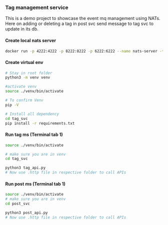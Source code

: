 
### Tag management service

This is a demo project to showcase the event mq management using NATs. Here on adding or deleting a tag in post svc send message to tag svc to update in its db.

#### Create local nats server

```bash
docker run -p 4222:4222 -p 8222:8222 -p 6222:6222 --name nats-server -ti nats:latest
```

#### Create virtual env

```bash
# Stay in root folder
python3 -m venv venv

#activate venv
source ./venv/bin/activate

# To confirm Venv
pip -V

# Install all dependency
cd tag_svc
pip install -r requirements.txt
```


#### Run tag ms (Terminal tab 1)

```bash
source ./venv/bin/activate

# make sure you are in venv
cd tag_svc

python3 tag_api.py
# Now use .http file in respective folder to call APIs
```

#### Run post ms (Terminal tab 1)

```bash
source ./venv/bin/activate
# make sure you are in venv
cd post_svc

python3 post_api.py
# Now use .http file in respective folder to call APIs
```